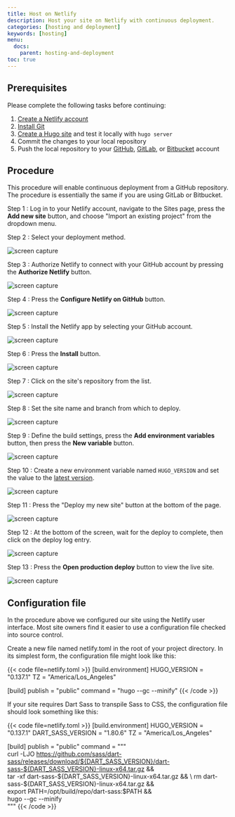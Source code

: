 ```yaml
---
title: Host on Netlify
description: Host your site on Netlify with continuous deployment.
categories: [hosting and deployment]
keywords: [hosting]
menu:
  docs:
    parent: hosting-and-deployment
toc: true
---
```


## Prerequisites

Please complete the following tasks before continuing:

1. [Create a Netlify account]
2. [Install Git]
3. [Create a Hugo site] and test it locally with `hugo server`
4. Commit the changes to your local repository
5. Push the local repository to your [GitHub], [GitLab], or [Bitbucket] account

[Bitbucket]: https://bitbucket.org/product
[Create a Hugo site]: /getting-started/quick-start/
[Create a Netlify account]: https://app.netlify.com/signup
[GitHub]: https://github.com
[GitLab]: https://about.gitlab.com/
[Install Git]: https://git-scm.com/book/en/v2/Getting-Started-Installing-Git

## Procedure

This procedure will enable continuous deployment from a GitHub repository. The procedure is essentially the same if you are using GitLab or Bitbucket.

Step 1
: Log in to your Netlify account, navigate to the Sites page, press the **Add new site** button, and choose "Import an existing project" from the dropdown menu.

Step 2
: Select your deployment method.

  ![screen capture](netlify-step-02.png)

Step 3
: Authorize Netlify to connect with your GitHub account by pressing the **Authorize Netlify** button.

  ![screen capture](netlify-step-03.png)

Step 4
: Press the **Configure Netlify on GitHub** button.

  ![screen capture](netlify-step-04.png)

Step 5
: Install the Netlify app by selecting your GitHub account.

  ![screen capture](netlify-step-05.png)

Step 6
: Press the **Install** button.

  ![screen capture](netlify-step-06.png)

Step 7
: Click on the site's repository from the list.

  ![screen capture](netlify-step-07.png)

Step 8
: Set the site name and branch from which to deploy.

  ![screen capture](netlify-step-08.png)

Step 9
: Define the build settings, press the **Add environment variables** button, then press the **New variable** button.

  ![screen capture](netlify-step-09.png)

Step 10
: Create a new environment variable named `HUGO_VERSION` and set the value to the [latest version].

[latest version]: https://github.com/gohugoio/hugo/releases/latest

  ![screen capture](netlify-step-10.png)

Step 11
: Press the "Deploy my new site" button at the bottom of the page.

  ![screen capture](netlify-step-11.png)

Step 12
: At the bottom of the screen, wait for the deploy to complete, then click on the deploy log entry.

  ![screen capture](netlify-step-12.png)

Step 13
: Press the **Open production deploy** button to view the live site.

  ![screen capture](netlify-step-13.png)

## Configuration file

In the procedure above we configured our site using the Netlify user interface. Most site owners find it easier to use a configuration file checked into source control.

Create a new file named netlify.toml in the root of your project directory. In its simplest form, the configuration file might look like this:

{{< code file=netlify.toml >}}
[build.environment]
HUGO_VERSION = "0.137.1"
TZ = "America/Los_Angeles"

[build]
publish = "public"
command = "hugo --gc --minify"
{{< /code >}}

If your site requires Dart Sass to transpile Sass to CSS, the configuration file should look something like this:

{{< code file=netlify.toml >}}
[build.environment]
HUGO_VERSION = "0.137.1"
DART_SASS_VERSION = "1.80.6"
TZ = "America/Los_Angeles"

[build]
publish = "public"
command = """\
  curl -LJO https://github.com/sass/dart-sass/releases/download/${DART_SASS_VERSION}/dart-sass-${DART_SASS_VERSION}-linux-x64.tar.gz && \
  tar -xf dart-sass-${DART_SASS_VERSION}-linux-x64.tar.gz && \
  rm dart-sass-${DART_SASS_VERSION}-linux-x64.tar.gz && \
  export PATH=/opt/build/repo/dart-sass:$PATH && \
  hugo --gc --minify \
  """
{{< /code >}}
